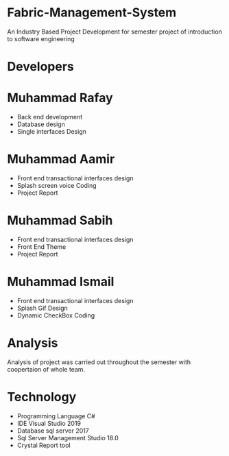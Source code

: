 # Fabric-Management-System
An Industry Based Project Development for semester project of introduction to software engineering

# Developers

Muhammad Rafay 
=============
* Back end development 
* Database design
* Single interfaces Design

Muhammad Aamir
=====
* Front end transactional interfaces design
* Splash screen voice Coding
* Project Report

Muhammad Sabih
==========
* Front end transactional interfaces design
* Front End Theme
* Project Report

Muhammad Ismail
======
* Front end transactional interfaces design
* Splash Gif Design
* Dynamic CheckBox Coding
# Analysis
 Analysis of project was carried out throughout the semester with coopertaion of whole team.
# Technology
* Programming Language C# 
* IDE Visual Studio 2019
* Database sql server 2017
* Sql Server Management Studio 18.0
* Crystal Report tool
